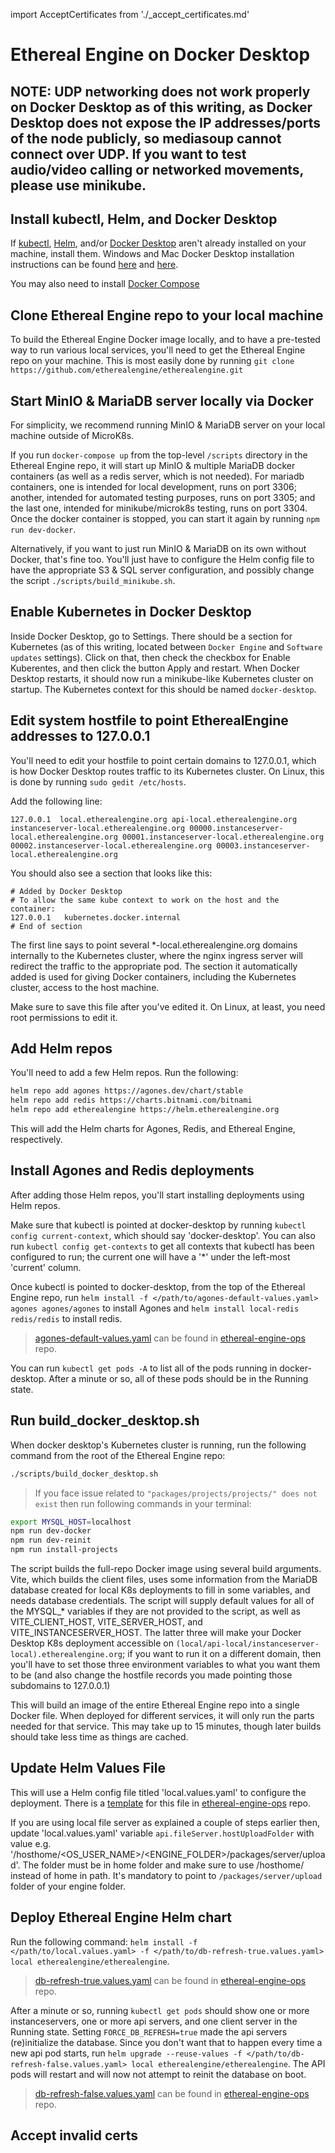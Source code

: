 import AcceptCertificates from './_accept_certificates.md'

# Ethereal Engine on Docker Desktop

## NOTE: UDP networking does not work properly on Docker Desktop as of this writing, as Docker Desktop does not expose the IP addresses/ports of the node publicly, so mediasoup cannot connect over UDP. If you want to test audio/video calling or networked movements, please use minikube.

## Install kubectl, Helm, and Docker Desktop
If [kubectl](https://kubernetes.io/docs/tasks/tools/), [Helm](https://helm.sh/docs/intro/install/),
and/or [Docker Desktop](https://docs.docker.com/desktop/install/linux-install/)
aren't already installed on your machine, install them. Windows and Mac Docker Desktop installation instructions
can be found [here](https://docs.docker.com/desktop/install/windows-install/) and [here](https://docs.docker.com/desktop/install/mac-install/).

You may also need to install [Docker Compose](https://docs.docker.com/compose/install/)

## Clone Ethereal Engine repo to your local machine
To build the Ethereal Engine Docker image locally, and to have a pre-tested way to run various local
services, you'll need to get the Ethereal Engine repo on your machine. This is most easily
done by running `git clone https://github.com/etherealengine/etherealengine.git`

## Start MinIO & MariaDB server locally via Docker

For simplicity, we recommend running MinIO & MariaDB server on your local machine outside of MicroK8s.

If you run `docker-compose up` from the top-level `/scripts` directory in the Ethereal Engine repo, it will start up MinIO & multiple MariaDB docker containers (as well as a redis server, which is not needed). For mariadb containers, one is intended for local development, runs on port 3306; another, intended for automated testing purposes, runs on port 3305; and the last one, intended for minikube/microk8s testing, runs on port 3304. Once the docker container is stopped, you can start it again by running `npm run dev-docker`.

Alternatively, if you want to just run MinIO & MariaDB on its own without Docker, that's fine too. You'll just have to configure the Helm config file to have the appropriate S3 & SQL server configuration, and possibly change the script `./scripts/build_minikube.sh`.

## Enable Kubernetes in Docker Desktop
Inside Docker Desktop, go to Settings. There should be a section for Kubernetes (as of this writing, located
between `Docker Engine` and `Software updates` settings). Click on that, then check the checkbox for Enable Kuberentes,
and then click the button Apply and restart. When Docker Desktop restarts, it should now run a minikube-like Kubernetes
cluster on startup. The Kubernetes context for this should be named `docker-desktop`.

## Edit system hostfile to point EtherealEngine addresses to 127.0.0.1
You'll need to edit your hostfile to point certain domains to 127.0.0.1, which is how Docker Desktop routes traffic
to its Kubernetes cluster. On Linux, this is done by running `sudo gedit /etc/hosts`.

Add the following line:

```
127.0.0.1  local.etherealengine.org api-local.etherealengine.org instanceserver-local.etherealengine.org 00000.instanceserver-local.etherealengine.org 00001.instanceserver-local.etherealengine.org 00002.instanceserver-local.etherealengine.org 00003.instanceserver-local.etherealengine.org
```

You should also see a section that looks like this:

```
# Added by Docker Desktop
# To allow the same kube context to work on the host and the container:
127.0.0.1	kubernetes.docker.internal
# End of section
```

The first line says to point several *-local.etherealengine.org domains internally to the Kubernetes cluster,
where the nginx ingress server will redirect the traffic to the appropriate pod.
The section it automatically added is used for giving Docker containers, including the Kubernetes cluster,
access to the host machine.

Make sure to save this file after you've edited it. On Linux, at least, you need root permissions
to edit it.

## Add Helm repos
You'll need to add a few Helm repos. Run the following:

```bash
helm repo add agones https://agones.dev/chart/stable
helm repo add redis https://charts.bitnami.com/bitnami
helm repo add etherealengine https://helm.etherealengine.org
```

This will add the Helm charts for Agones, Redis, and Ethereal Engine, respectively.

## Install Agones and Redis deployments
After adding those Helm repos, you'll start installing deployments using Helm repos.

Make sure that kubectl is pointed at docker-desktop by running `kubectl config current-context`,
which should say 'docker-desktop'. You can also run `kubectl config get-contexts` to get all contexts
that kubectl has been configured to run; the current one will have a '*' under the left-most
'current' column.

Once kubectl is pointed to docker-desktop, from the top of the Ethereal Engine repo, run
`helm install -f </path/to/agones-default-values.yaml> agones agones/agones` to install Agones
and `helm install local-redis redis/redis` to install redis.

> [agones-default-values.yaml](https://github.com/EtherealEngine/ethereal-engine-ops/blob/master/configs/agones-default-values.yaml) can be found in [ethereal-engine-ops](https://github.com/EtherealEngine/ethereal-engine-ops) repo.

You can run `kubectl get pods -A` to list all of the pods running in docker-desktop. After a minute or so,
all of these pods should be in the Running state.

## Run build_docker_desktop.sh
When docker desktop's Kubernetes cluster is running, run the following command from the root of the Ethereal Engine repo:

```bash
./scripts/build_docker_desktop.sh
```

> If you face issue related to `"packages/projects/projects/" does not exist` then run following commands in your terminal:

```bash
export MYSQL_HOST=localhost
npm run dev-docker
npm run dev-reinit
npm run install-projects
```

The script builds the full-repo Docker image using several build arguments. Vite, which builds
the client files, uses some information from the MariaDB database created for local K8s deployments
to fill in some variables, and needs database credentials. The script will supply default values
for all of the MYSQL_* variables if they are not provided to the script, as well as VITE_CLIENT_HOST,
VITE_SERVER_HOST, and VITE_INSTANCESERVER_HOST. The latter three will make your Docker Desktop K8s deployment
accessible on `(local/api-local/instanceserver-local).etherealengine.org`; if you want to run it on a different
domain, then you'll have to set those three environment variables to what you want them to be (and also
change the hostfile records you made pointing those subdomains to 127.0.0.1)

This will build an image of the entire Ethereal Engine repo into a single Docker file. When deployed for
different services, it will only run the parts needed for that service. This may take up to 15 minutes,
though later builds should take less time as things are cached.

## Update Helm Values File

This will use a Helm config file titled 'local.values.yaml' to configure the deployment. There is
a [template](https://github.com/EtherealEngine/ethereal-engine-ops/blob/master/configs/local.dockerdesktop.template.values.yaml) for this file in [ethereal-engine-ops](https://github.com/EtherealEngine/ethereal-engine-ops) repo.

If you are using local file server as explained a couple of steps earlier then, update 'local.values.yaml' variable `api.fileServer.hostUploadFolder` with value e.g. '/hosthome/\<OS_USER_NAME\>/\<ENGINE_FOLDER\>/packages/server/upload'. The folder must be in home folder and make sure to use /hosthome/ instead of home in path. It's mandatory to point to `/packages/server/upload` folder of your engine folder.

## Deploy Ethereal Engine Helm chart
Run the following command: `helm install -f </path/to/local.values.yaml> -f </path/to/db-refresh-true.values.yaml> local etherealengine/etherealengine`.

> [db-refresh-true.values.yaml](https://github.com/EtherealEngine/ethereal-engine-ops/blob/master/configs/db-refresh-true.values.yaml) can be found in [ethereal-engine-ops](https://github.com/EtherealEngine/ethereal-engine-ops) repo.

After a minute or so, running `kubectl get pods` should show one or more instanceservers, one or more api
servers, and one client server in the Running state. Setting `FORCE_DB_REFRESH=true` made the api servers
(re)initialize the database. Since you don't want that to happen every time a new api pod starts, run
`helm upgrade --reuse-values -f </path/to/db-refresh-false.values.yaml> local etherealengine/etherealengine`.
The API pods will restart and will now not attempt to reinit the database on boot.

> [db-refresh-false.values.yaml](https://github.com/EtherealEngine/ethereal-engine-ops/blob/master/configs/db-refresh-false.values.yaml) can be found in [ethereal-engine-ops](https://github.com/EtherealEngine/ethereal-engine-ops) repo.

## Accept invalid certs

<AcceptCertificates />
